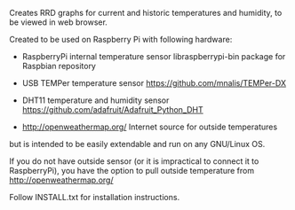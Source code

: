 Creates RRD graphs for current and historic temperatures and humidity, to be
viewed in web browser.

Created to be used on Raspberry Pi with following hardware:

- RaspberryPi internal temperature sensor
  libraspberrypi-bin package for Raspbian repository

- USB TEMPer temperature sensor
  https://github.com/mnalis/TEMPer-DX

- DHT11 temperature and humidity sensor
  https://github.com/adafruit/Adafruit_Python_DHT

- http://openweathermap.org/ Internet source for outside temperatures

but is intended to be easily extendable and run on any GNU/Linux OS.

If you do not have outside sensor (or it is impractical to connect it to
RaspberryPi), you have the option to pull outside temperature from 
http://openweathermap.org/

Follow INSTALL.txt for installation instructions.
